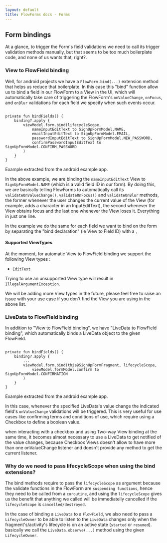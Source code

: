 ```yaml
---
layout: default
title: FlowForms docs - Forms
---
```


## Form bindings

At a glance, to trigger the Form's field validations we need to call its trigger validation methods manually, but that seems to be too much boilerplate code, and none of us wants that, right?. 

### View to FlowField binding 

Well, for android projects we have a `FlowForm.bind(...)` extension method that helps us reduce that boilerplate. In this case this "bind" function allow us to bind a field in our FlowForm to a View in the UI, which will automatically take care of triggering the FlowForm's `onValueChange`, `onFocus`, and `onBlur` validations for each field we specify when such events occur.

<pre><code class="kotlin">
private fun bindFields() {
    binding?.apply {
        viewModel.form.bind(lifecycleScope,
            nameInputEditText to SignUpFormModel.NAME,
            emailInputEditText to SignUpFormModel.EMAIL,
            passwordInputEditText to SignUpFormModel.NEW_PASSWORD,
            confirmPasswordInputEditText to SignUpFormModel.CONFIRM_PASSWORD
        )
    }
}
</code></pre>
<p class="comment">Example extracted from the android example app.</p>

In the above example, we are binding the `nameInputEditText` View to `SignUpFormModel.NAME` (which is a valid field ID in our form). By doing this, we are basically telling FlowForms to automatically call its `validateOnValueChange()`, `validateOnFocus()` and `validateOnBlur` methods, the former whenever the user changes the current value of the View (for example, adds a character in an InputEditText), the second whenever the View obtains focus and the last one whenever the View loses it. Everything in just one line.

In the example we do the same for each field we want to bind on the form by separating the "bind declaration" (ie View to Field ID) with a `,`

#### Supported ViewTypes 

At the moment, for automatic View to FlowField binding we support the following View types : 
 * `EditText`

Trying to use an unsupported View type will result in `IllegalArgumentException`.

<div class="rs-row comment"> <i class="comment-icon fa-solid fa-circle-info"></i> <div class="comment">We will be adding more View types in the future, please feel free to raise an issue with your use case if you don't find the View you are using in the above list.</div> </div>

### LiveData to FlowField binding 

In addition to "View to FlowField binding", we have "LiveData to FlowField binding", which automatically binds a LiveData object to the given FlowField.

<pre><code class="kotlin">
private fun bindFields() {
    binding?.apply {
        ...
        viewModel.form.bind(this@SignUpFormFragment, lifecycleScope,
            viewModel.formModel.confirm to SignUpFormModel.CONFIRMATION
        )
    }
}
</code></pre>
<p class="comment">Example extracted from the android example app.</p>

In this case, whenever the specified LiveData's value change the indicated field's `onValueChange` validations will be triggered. This is very useful for use cases like confirming terms and conditions of use, which require using a Checkbox to define a boolean value.

<div class="rs-row comment"> <i class="comment-icon fa-solid fa-circle-info"></i> <div class="comment">when interacting with a checkbox and using Two-way View binding at the same time, it becomes almost necessary to use a LiveData to get notified of the value changes, because Checkbox Views doesn't allow to have more than one onValueChange listener and doesn't provide any method to get the current listener.</div> </div>


### Why do we need to pass lifecycleScope when using the bind extensions?

The bind methods require to pass the `lifecycleScope` as argument because the validate functions in the FlowForm are `suspending functions`, hence they need to be called from a `coroutine`, and using the `lifecycleScope` gives us the benefit that anything we called will be immediatelly cancelled if the `lifecycleScope` is `cancelled/destroyed`. 

In the case of binding a `LiveData` to a `FlowField`, we also need to pass a `LifecycleOwner` to be able to listen to the `LiveData` changes only when the fragment's/activity's lifecycle is on an active state (`started` or `resumed`). basically we call the `LiveData.observe(...)` method using the given `LifecycleOwner`.

